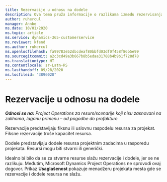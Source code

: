 ```yaml
---
title: Rezervacije u odnosu na dodele
description: Ova tema pruža informacije o razlikama između rezervisanja resursa i dodeljivanja resursa.
author: ruhercul
manager: Annbe
ms.date: 10/01/2020
ms.topic: article
ms.service: dynamics-365-customerservice
ms.reviewer: kfend
ms.author: ruhercul
ms.openlocfilehash: fa99783e52dbcdeaf80bbfd03df0f458f86b5e99
ms.sourcegitcommit: a2c3cd49a3b667b8b5edaa31788b4b9b1f728d78
ms.translationtype: HT
ms.contentlocale: sr-Latn-RS
ms.lasthandoff: 09/28/2020
ms.locfileid: "3896028"
---
```

# <a name="bookings-vs-assignments"></a>Rezervacije u odnosu na dodele

_**Odnosi se na:** Project Operations za resurs/scenarije koji nisu zasnovani na zalihama, laganu primenu – od pogodbe do profakture_

Rezervacije predstavljaju fiksnu ili uslovnu raspodelu resursa za projekat. Fiksne rezervacije troše kapacitet resursa. 

Dodele predstavljaju dodele resursa projektnim zadacima u rasporedu projekata. Resursi mogu biti stvarni ili generički. 

Idealno bi bilo da se za stvarne resurse slažu rezervacije i dodele, jer se ne razlikuju. Međutim, Microsoft Dynamics Project Operations ne sprovodi ovaj dogovor. Prikaz **Usaglašenost** pokazuje menadžeru projekata mesta gde se rezervacije i dodele resursa ne slažu.
